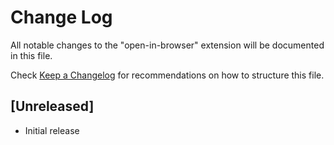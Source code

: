 # Change Log

All notable changes to the "open-in-browser" extension will be documented in this file.

Check [Keep a Changelog](http://keepachangelog.com/) for recommendations on how to structure this file.

## [Unreleased]

- Initial release